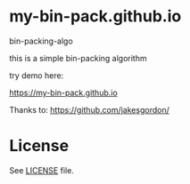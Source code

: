 my-bin-pack.github.io
=====================

bin-packing-algo

this is a simple bin-packing algorithm

try demo here:

https://my-bin-pack.github.io

Thanks to: https://github.com/jakesgordon/

License
=======

See [LICENSE](https://github.com/jakesgordon/bin-packing/blob/master/LICENSE) file.

